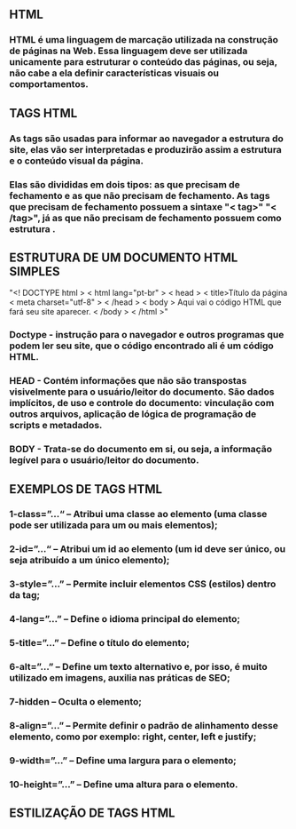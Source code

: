 ## HTML
### HTML é uma linguagem de marcação utilizada na construção de páginas na Web. Essa linguagem deve ser utilizada unicamente para estruturar o conteúdo das páginas, ou seja, não cabe a ela definir características visuais ou comportamentos.

## TAGS HTML
### As tags são usadas para informar ao navegador a estrutura do site, elas vão ser interpretadas e produzirão assim a estrutura e o conteúdo visual da página.
### Elas são divididas em dois tipos: as que precisam de fechamento e as que não precisam de fechamento. As tags que precisam de fechamento possuem a sintaxe "< tag>" "< /tag>", já as que não precisam de fechamento possuem como estrutura <tag/>.

## ESTRUTURA DE UM DOCUMENTO HTML SIMPLES
"<! DOCTYPE html >
 < html lang="pt-br" >
  < head >
    < title>Título da página</title >
    < meta charset="utf-8" >
  < /head >
  < body >
    Aqui vai o código HTML que fará seu site aparecer.
  < /body >
 < /html >"

### Doctype -  instrução para o navegador e outros programas que podem ler seu site, que o código encontrado ali é um código HTML. 
### HEAD - Contém informações que não são transpostas visivelmente para o usuário/leitor do documento. São dados implícitos, de uso e controle do documento: vinculação com outros arquivos, aplicação de lógica de programação de scripts e metadados.
### BODY - Trata-se do documento em si, ou seja, a informação legível para o usuário/leitor do documento. 


## EXEMPLOS DE TAGS HTML
### 1-class=”…“ – Atribui uma classe ao elemento (uma classe pode ser utilizada para um ou mais elementos);
### 2-id=”…“ – Atribui um id ao elemento (um id deve ser único, ou seja atribuído a um único elemento);
### 3-style=”…” – Permite incluir elementos CSS (estilos) dentro da tag;
### 4-lang=”…” – Define o idioma principal do elemento;
### 5-title=”…” – Define o título do elemento;
### 6-alt=”…” – Define um texto alternativo e, por isso, é muito utilizado em imagens, auxilia nas práticas de SEO;
### 7-hidden – Oculta o elemento;
### 8-align=”…” – Permite definir o padrão de alinhamento desse elemento, como por exemplo: right, center, left e justify;
### 9-width=”…” – Define uma largura para o elemento;
### 10-height=”…” – Define uma altura para o elemento.

## ESTILIZAÇÃO DE TAGS HTML 


